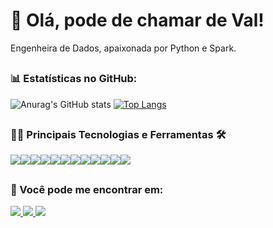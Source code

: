 # 👋 Olá, pode de chamar de Val!
Engenheira de Dados, apaixonada por Python e Spark.

##
### 📊 Estatísticas no GitHub:
![Anurag's GitHub stats](https://github-readme-stats.vercel.app/api?username=vvalcristina&hide=issues&show_icons=true&themes=darcula)
[![Top Langs](https://github-readme-stats.vercel.app/api/top-langs/?username=vvalcristina&layout=compact)](https://github.com/anuraghazra/github-readme-stats)

##
### 👨‍💻 Principais Tecnologias e Ferramentas 🛠

<img src = "https://img.shields.io/badge/Jupyter-F37626.svg?&style=for-the-badge&logo=Jupyter&logoColor=white"/><img src = "https://img.shields.io/badge/Python-3776AB?style=for-the-badge&logo=python&logoColor=white"/><img src = "https://img.shields.io/badge/Java-ED8B00?style=for-the-badge&logo=java&logoColor=white"/><img src = "https://img.shields.io/badge/Shell_Script-121011?style=for-the-badge&logo=gnu-bash&logoColor=white"/><img src = "https://img.shields.io/badge/Django-092E20?style=for-the-badge&logo=django&logoColor=white"/><img src = "https://img.shields.io/badge/Spring-6DB33F?style=for-the-badge&logo=spring&logoColor=white"/><img src = "https://img.shields.io/badge/MySQL-00000F?style=for-the-badge&logo=mysql&logoColor=white"/><img src = "https://img.shields.io/badge/MongoDB-4EA94B?style=for-the-badge&logo=mongodb&logoColor=white"/><img src = "https://img.shields.io/badge/SQLite-07405E?style=for-the-badge&logo=sqlite&logoColor=white"/><img src = "https://img.shields.io/badge/Google_Cloud-4285F4?style=for-the-badge&logo=google-cloud&logoColor=white"/><img src = "https://img.shields.io/badge/Amazon_AWS-232F3E?style=for-the-badge&logo=amazon-aws&logoColor=white"/><img src = "https://img.shields.io/badge/Docker-2CA5E0?style=for-the-badge&logo=docker&logoColor=white"/>


##
### 📲 Você pode me encontrar em:

<a target="_blank" href="https://www.linkedin.com/in/valeria-cristina/">
  <img src="https://img.shields.io/badge/linkedin-%230077B5.svg?&style=for-the-badge&logo=linkedin&logoColor=white" />
</a>
<a target="_blank" href="https://www.instagram.com/vvalcristina/">
  <img src="https://img.shields.io/badge/Instagram-E4405F?style=for-the-badge&logo=instagram&logoColor=white" />
</a>
<a target="_blank" href="mailto:silvvavaleria@gmail.com">
  <img src="https://img.shields.io/badge/Gmail-D14836?style=for-the-badge&logo=gmail&logoColor=white"/>
</a>
</br>
